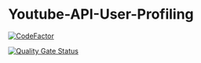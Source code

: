 # Youtube-API-User-Profiling

[![CodeFactor](https://www.codefactor.io/repository/github/nickgreen99/youtube-api-user-profiling/badge)](https://www.codefactor.io/repository/github/nickgreen99/youtube-api-user-profiling)

[![Quality Gate Status](http://localhost:9000/api/project_badges/measure?project=Youtube_API&metric=alert_status&token=b78ed6329a58fc731d8b9e7d02300636bdf1a616)](http://localhost:9000/dashboard?id=Youtube_API)
